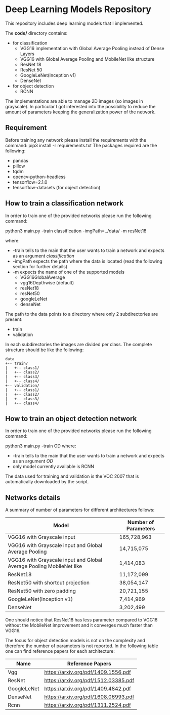 # Deep Learning Models Repository
This repository includes deep learning models that I implemented.

The **code/** directory contains:
* for classification
    * VGG16 implementation with Global Average Pooling instead of Dense Layers
    * VGG16 with Global Average Pooling and MobileNet like structure
    * ResNet 18
    * ResNet 50
    * GoogleLeNet(Inception v1)
    * DenseNet
* for object detection
    * RCNN
    
The implementations are able to manage 2D images (so images in grayscale).
In particular I got interested into the possibility to reduce the amount of
parameters keeping the generalization power of the network.

## Requirement
Before training any network please install the requirements with the command:
pip3 install -r requirements.txt
The packages required are the following:
- pandas
- pillow
- tqdm
- opencv-python-headless
- tensorflow=2.1.0
- tensorflow-datasets (for object detection)

## How to train a classification network
In order to train one of the provided networks please run the following command:

python3 main.py -train classification -imgPath=../data/  -m resNet18

where: 
* -train tells to the main that the user wants to train a network and expects as an argument *classification*
* -imgPath expects the path where the data is located (read the following section for further details)
* -m expects the name of one of the supported models
    * VGG16GlobalAverage
    * vgg16Depthwise (default)
    * resNet18
    * resNet50
    * googleLeNet
    * denseNet

The path to the data points to a directory where only 2 subdirectories are present:
- train
- validation

In each subdirectories the images are divided per class. The complete structure should be like the following:
```
data
+-- train/
|   +-- class1/
|   +-- class2/
|   +-- class3/
|   +-- class4/
+-- validation/
|   +-- class1/
|   +-- class2/
|   +-- class3/
|   +-- class4/
```

## How to train an object detection network
In order to train one of the provided networks please run the following command:

python3 main.py -train OD
where: 
* -train tells to the main that the user wants to train a network and expects as an argument *OD*
* only model currently available is RCNN

The data used for training and validation is the VOC 2007 that is automatically downloaded by the script. 

## Networks details

A summary of number of parameters for different architectures follows:

Model | Number of Parameters
------------ | -------------
VGG16 with Grayscale input | 165,728,963
VGG16 with Grayscale input and Global Average Pooling| 14,715,075
VGG16 with Grayscale input and Global Average Pooling MobileNet like| 1,414,083
ResNet18 | 11,172,099
ResNet50 with shortcut projection | 38,054,147
ResNet50 with zero padding | 20,721,155
GoogleLeNet(Inception v1) | 7,414,969
DenseNet | 3,202,499

One should notice that ResNet18 has less parameter compared to VGG16 without the MobileNet improvement and it converges much faster than VGG16.

The focus for object detection models is not on the complexity and therefore the number of parameters
is not reported.
In the following table one can find reference papers for each architecture:

Name | Reference Papers
------------ | -------------
Vgg | https://arxiv.org/pdf/1409.1556.pdf
ResNet | https://arxiv.org/pdf/1512.03385.pdf
GoogleLeNet | https://arxiv.org/pdf/1409.4842.pdf
DenseNet | https://arxiv.org/pdf/1608.06993.pdf
Rcnn | https://arxiv.org/pdf/1311.2524.pdf 